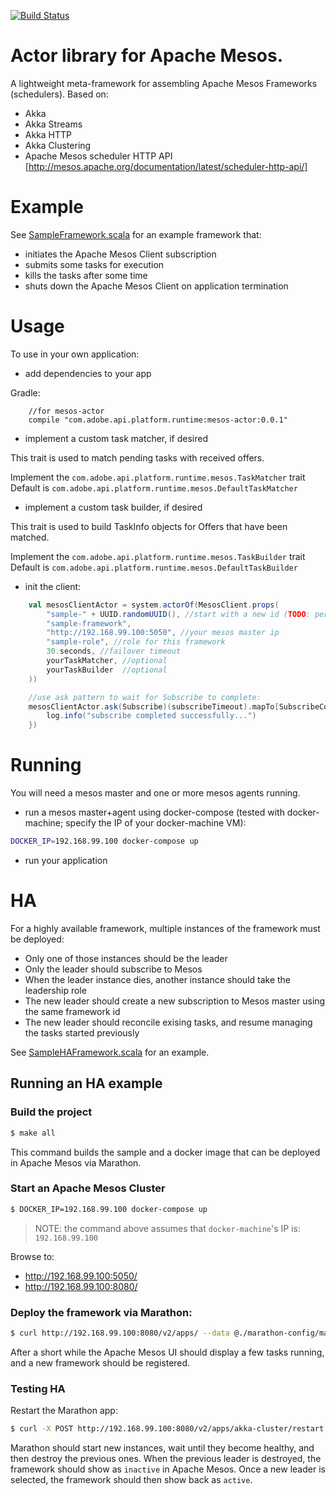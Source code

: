 [![Build Status](https://circleci.com/gh/adobe-apiplatform/mesos-actor.png?style=shield)](https://circleci.com/gh/adobe-apiplatform/mesos-actor)

# Actor library for Apache Mesos.

A lightweight meta-framework for assembling Apache Mesos Frameworks (schedulers). 
Based on:
* Akka
* Akka Streams
* Akka HTTP
* Akka Clustering
* Apache Mesos scheduler HTTP API [http://mesos.apache.org/documentation/latest/scheduler-http-api/]


# Example

See [SampleFramework.scala](./src/main/scala/com/adobe/api/platform/runtime/mesos/sample/SampleFramework.scala) for an example framework that:
* initiates the Apache Mesos Client subscription
* submits some tasks for execution
* kills the tasks after some time
* shuts down the Apache Mesos Client on application termination 

# Usage

To use in your own application:
* add dependencies to your app

Gradle:

```text
    //for mesos-actor
    compile "com.adobe.api.platform.runtime:mesos-actor:0.0.1"
```

* implement a custom task matcher, if desired

This trait is used to match pending tasks with received offers.

Implement the `com.adobe.api.platform.runtime.mesos.TaskMatcher` trait
Default is `com.adobe.api.platform.runtime.mesos.DefaultTaskMatcher`

* implement a custom task builder, if desired

This trait is used to build TaskInfo objects for Offers that have been matched.

Implement the `com.adobe.api.platform.runtime.mesos.TaskBuilder` trait
Default is `com.adobe.api.platform.runtime.mesos.DefaultTaskBuilder`


* init the client:
```scala
    val mesosClientActor = system.actorOf(MesosClient.props(
        "sample-" + UUID.randomUUID(), //start with a new id (TODO: persist this id so restart will fail over to new instance)
        "sample-framework",
        "http://192.168.99.100:5050", //your mesos master ip
        "sample-role", //role for this framework
        30.seconds, //failover timeout      
        yourTaskMatcher, //optional
        yourTaskBuilder  //optional
    ))

    //use ask pattern to wait for Subscribe to complete:
    mesosClientActor.ask(Subscribe)(subscribeTimeout).mapTo[SubscribeComplete].onComplete(complete => {
        log.info("subscribe completed successfully...")
    })
```

# Running

You will need a mesos master and one or more mesos agents running.

* run a mesos master+agent using docker-compose (tested with docker-machine; specify the IP of your docker-machine VM):
```bash
DOCKER_IP=192.168.99.100 docker-compose up
```
* run your application 

# HA 

For a highly available framework, multiple instances of the framework must be deployed:
* Only one of those instances should be the leader
* Only the leader should subscribe to Mesos
* When the leader instance dies, another instance should take the leadership role
* The new leader should create a new subscription to Mesos master using the same framework id
* The new leader should reconcile exising tasks, and resume managing the tasks started previously


See [SampleHAFramework.scala](./src/main/scala/com/adobe/api/platform/runtime/mesos/sample/SampleHAFramework.scala) for an example.

## Running an HA example

### Build the project
```bash
$ make all
```

This command builds the sample and a docker image that can be deployed in Apache Mesos via Marathon.
 
### Start an Apache Mesos Cluster

```bash
$ DOCKER_IP=192.168.99.100 docker-compose up 
``` 

> NOTE: the command above assumes that `docker-machine`'s IP is: `192.168.99.100`

Browse to: 
* http://192.168.99.100:5050/
* http://192.168.99.100:8080/

### Deploy the framework via Marathon:

```bash
$ curl http://192.168.99.100:8080/v2/apps/ --data @./marathon-config/marathon-app-local.json -H "Content-type: application/json"
```

After a short while the Apache Mesos UI should display a few tasks running, and a new framework should be registered.   

### Testing HA

Restart the Marathon app: 

```bash
$ curl -X POST http://192.168.99.100:8080/v2/apps/akka-cluster/restart
```

Marathon should start new instances, wait until they become healthy, and then destroy the previous ones. 
When the previous leader is destroyed, the framework should show as `inactive` in Apache Mesos. 
Once a new leader is selected, the framework should then show back as `active`.  
